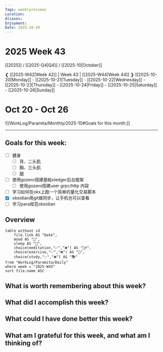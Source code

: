 ```yaml
---
Tags: weeklyreviews
Location:
Aliases:
Enjoyment:
Date: 2025-10-20
---
```

# 2025 Week 43
[[2025]] / [[2025-Q4|Q4]] / [[2025-10|October]]

❮ [[2025-W42|Week 42]] | Week 43 | [[2025-W44|Week 44]] ❯
[[2025-10-20|Monday]] - [[2025-10-21|Tuesday]] - [[2025-10-22|Wednesday]] - [[2025-10-23|Thursday]] - [[2025-10-24|Friday]] - [[2025-10-25|Saturday]] - [[2025-10-26|Sunday]]
# Oct 20 - Oct 26 

![[WorkLog/Paramita/Monthly/2025-10#Goals for this month:]]


---
## Goals for this week:
- [ ] 健身
	- [ ] 背、二头肌
	- [ ] 胸、三头肌
	- [ ] 腿
- [ ] 使用gozero搭建基础xledger后台框架
	- [ ] 使用gozero搭建user grpc/http 内容
- [ ] 学习如何在okx上跑一个简单的量化交易脚本 
- [x] obsidian用git做同步，让手机也可以查看
- [ ] 学习para规范obsidian

## Overview
```dataview
table without id
	file.link AS "Date",
	mood AS "🌄",
	sleep AS "🛌",
	choice(meditation,"✅","❌") AS "🧘‍♂️",
	choice(exercise,"✅","❌") AS "💪",
	choice(study,"✅","❌") AS "📚"
from "WorkLog/Paramita/Daily"
where week = "2025-W43"
sort file.name ASC
```

## What is worth remembering about this week?


## What did I accomplish this week?


## What could I have done better this week?


## What am I grateful for this week, and what am I thinking of?






